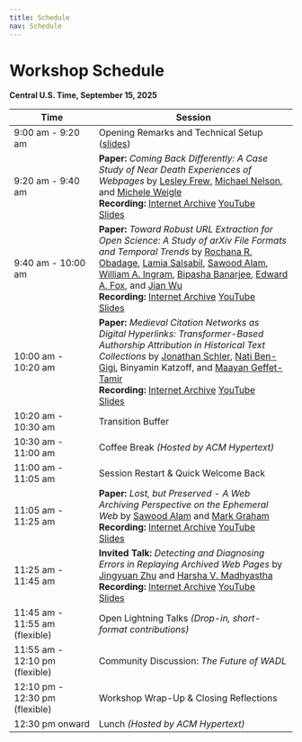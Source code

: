 ```yaml
---
title: Schedule
nav: Schedule
---
```

# Workshop Schedule

**Central U.S. Time, September 15, 2025**

<table class="table table-striped table-bordered">
  <thead>
    <tr>
      <th style="width: 30%;">Time</th>
      <th>Session</th>
    </tr>
  </thead>
  <tbody>
    <tr>
      <td><time datetime="2025-09-15T09:09:00-06:00">9:00 am - 9:20 am</time></td>
      <td>Opening Remarks and Technical Setup (<a href="https://docs.google.com/presentation/d/17LVSrXOaUV9m39J2K4TLafkN-6SnC35azs1CHsfGA78/edit?usp=sharing" target="_blank" rel="noopener noreferrer">slides</a>)</td>
    </tr>
    <tr>
      <td>9:20 am - 9:40 am</td>
      <td>
        <strong>Paper:</strong> <em>Coming Back Differently: A Case Study of Near Death Experiences of Webpages</em> by 
        <a href="https://lesleyodu.github.io/">Lesley Frew</a>, 
        <a href="https://www.cs.odu.edu/~mln/">Michael Nelson</a>, and 
        <a href="https://weiglemc.github.io/">Michele Weigle</a><br>
        <strong>Recording: </strong>
        <span class="badge ia"><a href="https://archive.org/details/wadl-2025/WADL2025_SchlerEtAl.mp4" target="_blank" rel="noopener noreferrer">Internet Archive</a></span>
        <span class="badge youtube"><a href="https://www.youtube.com/watch?v=BdwBlEtkeT8" target="_blank" rel="noopener noreferrer">YouTube</a></span><br>
        <span class="badge slides"><a href="../slides/WADL2025_slides_5496.pdf" target="_blank" rel="noopener noreferrer">Slides</a></span>
      </td>
    </tr>
    <tr>
      <td>9:40 am - 10:00 am</td>
      <td>
        <strong>Paper:</strong> <em>Toward Robust URL Extraction for Open Science: A Study of arXiv File Formats and Temporal Trends</em> by 
        <a href="https://rochanaro.github.io/">Rochana R. Obadage</a>, 
        <a href="https://liyalamia.github.io/Portfolio/">Lamia Salsabil</a>, 
        <a href="https://x.com/ibnesayeed">Sawood Alam</a>, 
        <a href="https://waingram.github.io/">William A. Ingram</a>, 
        <a href="https://bipasha-banerjee.github.io/">Bipasha Banarjee</a>, 
        <a href="https://fox.cs.vt.edu/">Edward A. Fox</a>, and 
        <a href="https://fanchyna.wixsite.com/jianwu">Jian Wu</a><br>
        <strong>Recording: </strong>
        <span class="badge ia"><a href="https://archive.org/details/wadl-2025/WADL2025_ObadageEtAl.mp4" target="_blank" rel="noopener noreferrer">Internet Archive</a></span>
        <span class="badge youtube"><a href="https://www.youtube.com/watch?v=_yltfghdoY4" target="_blank" rel="noopener noreferrer">YouTube</a></span><br>
        <span class="badge slides"><a href="../slides/WADL2025_slides_2113.pdf" target="_blank" rel="noopener noreferrer">Slides</a></span>
      </td>
    </tr>
    <tr>
      <td>10:00 am - 10:20 am</td>
      <td>
        <strong>Paper:</strong> <em>Medieval Citation Networks as Digital Hyperlinks: Transformer-Based Authorship Attribution in Historical Text Collections</em> by 
        <a href="https://www.hit.ac.il/staff/97096-schler-jonathan">Jonathan Schler</a>, 
        <a href="https://www.linkedin.com/in/natibg/">Nati Ben-Gigi</a>, 
        Binyamin Katzoff, and 
        <a href="https://is.biu.ac.il/maayanz">Maayan Geffet-Tamir</a><br>
        <strong>Recording: </strong>
        <span class="badge ia"><a href="https://archive.org/details/wadl-2025/WADL2025_SchlerEtAl.mp4" target="_blank" rel="noopener noreferrer">Internet Archive</a></span>
        <span class="badge youtube"><a href="https://www.youtube.com/watch?v=xHUiTDhZaeI" target="_blank" rel="noopener noreferrer">YouTube</a></span><br>
        <span class="badge slides"><a href="../slides/WADL2025_slides_0005.pdf" target="_blank" rel="noopener noreferrer">Slides</a></span>
      </td>
    </tr>
    <tr>
      <td>10:20 am - 10:30 am</td>
      <td>Transition Buffer</td>
    </tr>
    <tr>
      <td>10:30 am - 11:00 am</td>
      <td>Coffee Break <em>(Hosted by ACM Hypertext)</em></td>
    </tr>
    <tr>
      <td>11:00 am - 11:05 am</td>
      <td>Session Restart &amp; Quick Welcome Back</td>
    </tr>
    <tr>
      <td>11:05 am - 11:25 am</td>
      <td>
        <strong>Paper:</strong> <em>Lost, but Preserved - A Web Archiving Perspective on the Ephemeral Web</em> by 
        <a href="https://x.com/ibnesayeed">Sawood Alam</a> and 
        <a href="https://x.com/markgraham">Mark Graham</a><br>
        <strong>Recording: </strong>
        <span class="badge ia"><a href="https://archive.org/details/wadl-2025/WADL2025_AlamAndGraham.mp4" target="_blank" rel="noopener noreferrer">Internet Archive</a></span>
        <span class="badge youtube"><a href="https://www.youtube.com/watch?v=cp4vJqZfyuo" target="_blank" rel="noopener noreferrer">YouTube</a></span><br>
        <span class="badge slides"><a href="../slides/WADL2025_slides_7643.pdf" target="_blank" rel="noopener noreferrer">Slides</a></span>
      </td>
    </tr>
    <tr>
      <td>11:25 am - 11:45 am</td>
      <td>
        <strong>Invited Talk:</strong> <em>Detecting and Diagnosing Errors in Replaying Archived Web Pages</em> by 
        <a href="https://jingyzhu.github.io/">Jingyuan Zhu</a> and 
        <a href="https://www.harsha.usc.edu/">Harsha V. Madhyastha</a><br>
        <strong>Recording: </strong>
        <span class="badge ia"><a href="https://archive.org/details/wadl-2025/WADL2025_ZhuAndMadhyastha.mp4" target="_blank" rel="noopener noreferrer">Internet Archive</a></span>
        <span class="badge youtube"><a href="https://www.youtube.com/watch?v=HAy5as0hqt8" target="_blank" rel="noopener noreferrer">YouTube</a></span><br>
        <span class="badge slides"><a href="../slides/WADL2025_slides_invitedTalk.pdf" target="_blank" rel="noopener noreferrer">Slides</a></span>
      </td>
    </tr>
    <tr>
      <td>11:45 am - 11:55 am (flexible)</td>
      <td>Open Lightning Talks <em>(Drop-in, short-format contributions)</em></td>
    </tr>
    <tr>
      <td>11:55 am - 12:10 pm (flexible)</td>
      <td>Community Discussion: <em>The Future of WADL</em></td>
    </tr>
    <tr>
      <td>12:10 pm - 12:30 pm (flexible)</td>
      <td>Workshop Wrap-Up &amp; Closing Reflections</td>
    </tr>
    <tr>
      <td>12:30 pm onward</td>
      <td>Lunch <em>(Hosted by ACM Hypertext)</em></td>
    </tr>
  </tbody>
</table>
